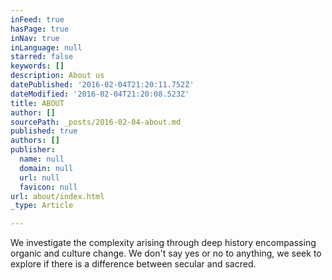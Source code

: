 ```yaml
---
inFeed: true
hasPage: true
inNav: true
inLanguage: null
starred: false
keywords: []
description: About us
datePublished: '2016-02-04T21:20:11.752Z'
dateModified: '2016-02-04T21:20:08.523Z'
title: ABOUT
author: []
sourcePath: _posts/2016-02-04-about.md
published: true
authors: []
publisher:
  name: null
  domain: null
  url: null
  favicon: null
url: about/index.html
_type: Article

---
```

We investigate the complexity arising through deep history encompassing
organic and culture change. We don't say yes or no to anything, we seek to 
explore if there is a difference between secular and sacred.